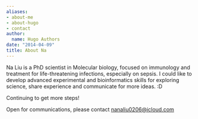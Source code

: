 ```yaml
---
aliases:
- about-me
- about-hugo
- contact
author:
  name: Hugo Authors
date: "2014-04-09"
title: About Na
---
```


Na Liu is a PhD scientist in Molecular biology, focused on immunology and treatment for life-threatening infections, especially on sepsis. I could like to develop advanced experimental and bioinformatics skills for exploring science, share experience and communicate for more ideas. :D

Continuing to get more steps! 


Open for communications, please contact nanaliu0206@icloud.com

